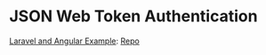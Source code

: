 # JSON Web Token Authentication

[Laravel and Angular Example](http://www.toptal.com/web/cookie-free-authentication-with-json-web-tokens-an-example-in-laravel-and-angularjs): [Repo](https://github.com/ttkalec/laravel5-angular-jwt)
